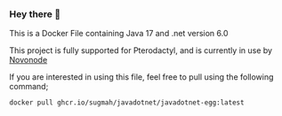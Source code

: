 ### Hey there 👋

This is a Docker File containing Java 17 and .net version 6.0

This project is fully supported for Pterodactyl, and is currently in use by [Novonode](https://novonode.com) 

If you are interested in using this file, feel free to pull using the following command; 

`docker pull ghcr.io/sugmah/javadotnet/javadotnet-egg:latest`
